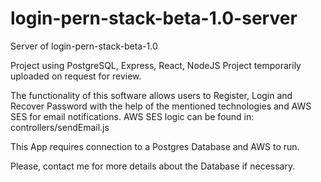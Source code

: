 # login-pern-stack-beta-1.0-server
Server of login-pern-stack-beta-1.0

Project using PostgreSQL, Express, React, NodeJS Project temporarily uploaded on request for review.

The functionality of this software allows users to Register, Login and Recover Password with the help of the mentioned technologies and AWS SES for email notifications. AWS SES logic can be found in: controllers/sendEmail.js

This App requires connection to a Postgres Database and AWS to run.

Please, contact me for more details about the Database if necessary.
